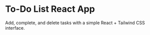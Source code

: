 # To-Do List React App

Add, complete, and delete tasks with a simple React + Tailwind CSS interface.

